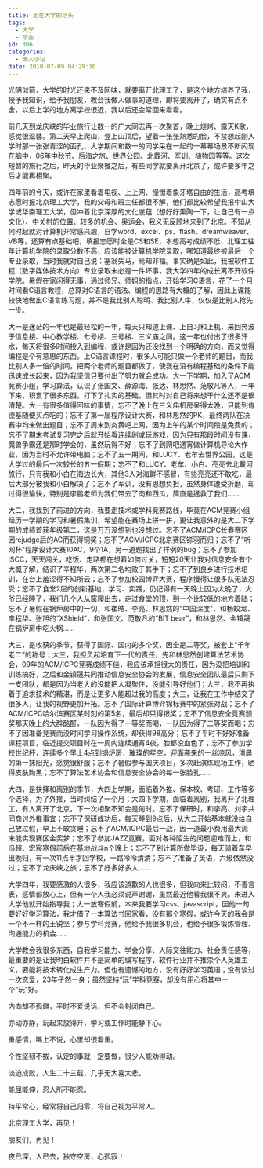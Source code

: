 ```yaml
---
title: 走在大学的尽头
tags:
  - 大学
  - 毕业
id: 306
categories:
  - 懒人小记
date: 2010-07-09 04:29:10
---
```


光阴似箭，大学的时光还来不及回味，就要离开北理工了，是这个地方培养了我，授予我知识，给予我朋友，教会我做人做事的道理，即将要离开了，确实有点不舍，以后上学的地方离学校很近，我以后还会常回来看看。


<!--more-->


前几天到龙庆峡的毕业旅行让数一的广大同志再一次聚首，晚上烧烤、露天K歌，感觉很温馨。第二天早上爬山，登上山顶后，望着一张张熟悉的脸，不禁想起刚入学时那一张张青涩的面孔，大学期间和数一的同学呆在一起的一幕幕场景不断闪现在脑中，06年中秋节、后海之旅、世界公园、北戴河、军训、植物园等等。这次短暂的旅行之后，昨天的毕业聚餐之后，有些同学就要离开北京了，或许要多年之后才能再相聚。

四年前的今天，或许在家里看着电视、上上网、憧憬着象牙塔自由的生活，高考填志愿时报北京理工大学，我的父母和班主任都很不解，他们都比较希望我报中山大学或华南理工大学，但冲着北京深厚的文化底蕴（想好好熏陶一下，让自己有一点文化）、中关村的位置、较多的机会、奥运会，我义无反顾地来到了北京。不知从何时起就对计算机非常感兴趣，自学word、excel、ps、flash、dreamweaver、VB等，还算有点基础吧，填报志愿时全是CS和SE，本想高考成绩不低、北理工往年计算机学院的录取分数不高，应该能被计算机学院录取，哪知道最终被最后一个专业录取，当时我就对自己说：塞翁失马，焉知非福。事实确是如此，我被软件工程（数字媒体技术方向）专业录取未必是一件坏事，我大学四年的成长离不开软件学院。暑假在家闲得无事，通过师兄、师姐的指点，开始学习C语言，花了一个月时间看C语言教程，总算对C语言的语法、编程的思路有大概的了解，因此上课能较快地做出C语言练习题，并不是我比别人聪明、我比别人牛，仅仅是比别人抢先一步。

大一是迷茫的一年也是最轻松的一年，每天只知道上课、上自习和上机，来回奔波于信息楼、中心教学楼、七号楼、三号楼、三义庙之间。这一年也付出了很多汗水，每天将很多时间投入到编程，或许是因为还没找到一个明确的方向，而又觉得编程是个有意思的东西。上C语言课程时，很多人可能只做一个老师的题目，而我比别人多一倍的时间，把两个老师的题目都做了，使我在没有编程基础的条件下能迅速成长起来，因为我坚信只要付出了努力就会成功。大一下学期，加入了ACM竞赛小组，学习算法，认识了张国文、薛源海、张达、林思然、范敬凡等人，一年下来，积累了很多东西，打下了扎实的基础，但其时对自己将来想干什么还不是很清楚。大一有很多值得回味的事情，忘不了晚上在三义庙机房呆得太晚，只能到肯德基随便买点吃的；忘不了第一届程序设计大赛，和林思然的PK，最终两队在决赛中均未做出题目；忘不了周末到炎黄吧上网，因为上午的某个时间段是免费的；忘不了期末考试复习完之后就开始看连续剧或玩游戏，因为只有那段时间没有课，魔兽争霸还是那时学会的，虽然玩得不好；忘不了到网吧通宵做计算机导论大作业，因为当时不允许带电脑；忘不了五一期间，和LUCY、老牟去世界公园，这是大学过的最后一次较长的五一假期；忘不了和LUCY、老牟、小白、亮亮去北戴河旅行，只有我和小白在海边长大，其他3人对海鲜不感冒，有些亮亮还不敢吃，最后大部分被我和小白解决了；忘不了军训，没有思想负担，虽然身体遭受折磨，却过得很愉快，特别是李鹏老师为我们带去了肉和西瓜，简直是拯救了我们……

大二，我找到了前进的方向，我要走技术或学科竞赛路线，毕竟在ACM竞赛小组经历一学期的学习和暑假集训，希望能在赛场上拼一拼，更让我意外的是大二下学期的成绩首获年级第二，这是万万没想到也没想过。忘不了ACM/ICPC长春赛区因rejudge后的AC而获得铜奖；忘不了ACM/ICPC北京赛区铩羽而归；忘不了“听网杯”程序设计大赛10AC，9个1A，另一道题找出了样例的bug；忘不了参加ISCC，天天闯关，吃饭、走路都在想着如何过关，短短20天让我对信息安全有个大概了解，结识了辛程华，两次第二名均败于其手下；忘不了到良乡进行技术培训，在台上羞涩得不知所云；忘不了参加校园博弈大赛，程序慢得让很多队无法忍受；忘不了食堂2层的创新基地，学习、实践，仍记得有一天晚上因为太晚了，大爷已经睡了，我们几个人从窗爬出去，走过食堂的顶，到一个比较低的地方着陆；忘不了暑假在锅炉房中的一切，和崔皓、李亮、林思然的“中国深度”，和杨蛟龙、辛程华、张旭的“XShield”，和张国文、范敬凡的“BIT bear”，和林思然、金镇晟在锅炉房中吃火锅……

大三，是收获的季节，获得了国际、国内的多个奖，因全是二等奖，被套上“千年老二”的称号；大三，我担负起培育下一代的责任，先和林思然创建算法艺术协会，09年的ACM/ICPC竞赛成绩不佳，我应该承担很大的责任，因为没把培训和训练搞好，之后和金镇晟共同推动信息安全协会的发展，信息安全团队最后只剩下一支团队，都是因为当老大的没能把人凝聚住，没能引导好他们；大三，我不再执着于追求技术的精湛，而是让更多人能超过我的高度；大三，让我在工作中结交了很多人，让我的视野更加开拓。忘不了国际计算博弈锦标赛中的紧张对战；忘不了ACM/ICPC哈尔滨赛区某时刻的第5名，最后却只得银奖；忘不了信息安全竞赛颁奖那天晚上的大醉酩酊，一队因为得了一等奖而喝，一队因为得了二等奖而喝；忘不了因准备竞赛而没时间学习操作系统，却获得98高分；忘不了平时不好好准备课程项目，临近提交项目时在一周内连续通宵4夜，脸都没血色了；忘不了参加学校世纪杯，连续多个早上4点到锅炉房，璀璨的星空，迎面袭来的一丝凉风，清晨的第一抹阳光，感觉很舒服；忘不了暑假参与国庆项目，多次赴演练现场工作，晒得皮肤黝黑；忘不了算法艺术协会和信息安全协会的每一张脸孔……

大四，是抉择和离别的季节，大四上学期，面临着外推、保本校、考研、工作等多个选择，为了外推，当时纠结了一个月；大四下学期，面临着离别，我离开了北理工，有人离开了北京，下一次相聚不知会是何时。忘不了保研时，和李亮、刘宇共同商讨外推事宜；忘不了保研成功后，每天睡到9点后，从大二开始基本就没给自己放过假，早上不敢贪睡；忘不了ACM/ICPC最后一战，因一道最小费用最大流未能实现赛区金奖梦；忘不了参加JAZZ竞赛，面对各种陌生的问题迎难而上，和冯超、宏宸寒假前后在基地战斗n个晚上；忘不了到计算所做毕设，每天骑着车早出晚归，有一次11点半才回学校，一路冷冷清清；忘不了准备了英语，六级依然没过；忘不了龙庆峡之旅；忘不了好多好多人……

大学四年，我要感激的人很多，我应该道歉的人也很多，但我向来比较闷，不善言表，感情都放心上，但有一个人我必须说声谢谢，虽然最近他看我很不爽。未进入大学他就开始指导我；大一放寒假前，本来我要学习css、javascript，因他一句要好好学习算法，我才借了一本算法书回家看，没有那个寒假，或许今天的我会是一个不一样的王锐坚；参与学科竞赛，他给予我很多机会，也给予很多锻炼管理、沟通能力的机会……

大学教会我很多东西，自我学习能力、学会分享、人际交往能力、社会责任感等，最重要的是让我明白软件并不是简单的编写程序，软件行业并不推崇个人英雄主义，要能将技术转化成生产力。但也有遗憾的地方，没有好好学习英语；没有谈过一次恋爱，23年孑然一身；虽然坚持“玩”学科竞赛，却没有用心将其中一个“玩”好。

内向却不孤僻，平时不爱说话，但不会封闭自己。

亦动亦静，玩起来放得开，学习或工作时能静下心。

重感情，嘴上不说，心里却很看重。

个性坚韧不拔，认定的事就一定要做，很少人能劝得动。

淡迫成败，人生二十三载，几乎无大喜大悲。

能屈能伸，忍人所不能忍。

持平常心，经常将自己归零，将自己视为平常人。

北京理工大学，再见！

朋友们，再见！

夜已深，人已去，独守空房，心孤寂！

